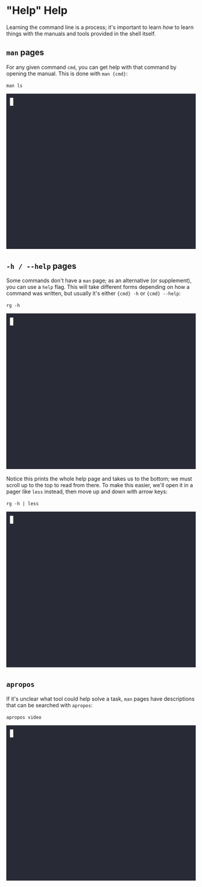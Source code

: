# "Help" Help

Learning the command line is a process; it's important to learn *how* to learn things with the manuals and tools provided in the shell itself. 

## `man` pages

For any given command `cmd`, you can get help with that command by opening the manual. This is done with `man {cmd}`:

`man ls`

![man-ls](../assets/man-ls.gif)

## `-h / --help` pages

Some commands don't have a `man` page; as an alternative (or supplement), you can use a `help` flag. This will take different forms depending on how a command was written, but usually it's either `{cmd} -h` or `{cmd} --help`:

`rg -h`

![rg-h](../assets/rg-h.gif)

Notice this prints the whole help page and takes us to the bottom; we must scroll up to the top to read from there. To make this easier, we'll open it in a pager like `less` instead, then move up and down with arrow keys:

`rg -h | less`

![rg-h-less](../assets/rg-h-less.gif)

## `apropos`

If it's unclear what tool could help solve a task, `man` pages have descriptions that can be searched with `apropos`:

`apropos video`

![apropos](../assets/apropos.gif)